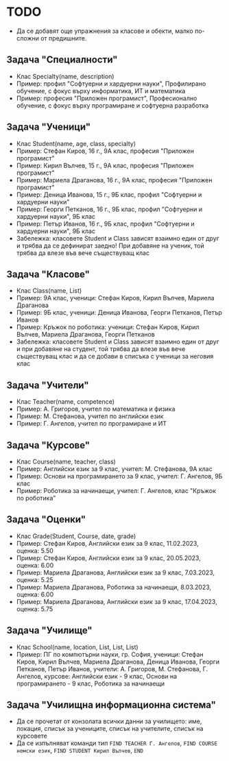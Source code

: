 # TODO
  - Да се добавят още упражнения за класове и обекти, малко по-сложни от предишните.

## Задача "Специалности"
  - Клас Specialty(name, description)
  - Пример: профил "Софтуерни и хардуерни науки", Профилирано обучение, с фокус върху информатика, ИТ и математика
  - Пример: професия "Приложен програмист", Професионално обучение, с фокус върху програмиране и софтуерна разработка

## Задача "Ученици"
  - Клас Student(name, age, class, specialty)
  - Пример: Стефан Киров, 16 г., 9А клас, професия "Приложен програмист"
  - Пример: Кирил Вълчев, 15 г., 9А клас, професия "Приложен програмист"
  - Пример: Мариела Драганова, 16 г., 9А клас, професия "Приложен програмист"
  - Пример: Деница Иванова, 15 г., 9Б клас, профил "Софтуерни и хардуерни науки"
  - Пример: Георги Петканов, 16 г., 9Б клас, профил "Софтуерни и хардуерни науки", 9Б клас
  - Пример: Петър Иванов, 16 г., 9Б клас, профил "Софтуерни и хардуерни науки", 9Б клас
  - Забележка: класовете Student и Class зависят взаимно един от друг и трябва да се дефинират заедно! При добавяне на ученик, той трябва да влезе във вече съществуващ клас

## Задача "Класове"
  - Клас Class(name, List<Student>)
  - Пример: 9А клас, ученици: Стефан Киров, Кирил Вълчев, Мариела Драганова
  - Пример: 9Б клас, ученици: Деница Иванова, Георги Петканов, Петър Иванов
  - Пример: Кръжок по роботика: ученици: Стефан Киров, Кирил Вълчев, Мариела Драганова, Георги Петканов
  - Забележка: класовете Student и Class зависят взаимно един от друг и при добавяне на студент, той трябва да влезе във вече съществуващ клас и да се добави в списъка с ученици за неговия клас

## Задача "Учители"
  - Клас Teacher(name, competence)
  - Пример: А. Григоров, учител по математика и физика
  - Пример: М. Стефанова, учител по английски език
  - Пример: Г. Ангелов, учител по програмиране и ИТ

## Задача "Курсове"
  - Клас Course(name, teacher, class)
  - Пример: Английски език за 9 клас, учител: М. Стефанова, 9А клас
  - Пример: Основи на програмирането за 9 клас, учител: Г. Ангелов, 9Б клас
  - Пример: Роботика за начинаещи, учител: Г. Ангелов, клас "Кръжок по роботика"

## Задача "Оценки"
  - Клас Grade(Student, Course, date, grade)
  - Пример: Стефан Киров, Английски език за 9 клас, 11.02.2023, оценка: 5.50
  - Пример: Стефан Киров, Английски език за 9 клас, 20.05.2023, оценка: 6.00
  - Пример: Мариела Драганова, Английски език за 9 клас, 7.03.2023, оценка: 5.25
  - Пример: Мариела Драганова, Роботика за начинаещи, 8.03.2023, оценка: 6.00
  - Пример: Мариела Драганова, Английски език за 9 клас, 17.04.2023, оценка: 5.75

## Задача "Училище"
  - Клас School(name, location, List<Student>, List<Teacher>, List<Course>)
  - Пример: ПГ по компютърни науки, гр. София, ученици: Стефан Киров, Кирил Вълчев, Мариела Драганова, Деница Иванова, Георги Петканов, Петър Иванов, учители: А. Григоров, М. Стефанова, Г. Ангелов, курсове: Английски език - 9 клас, Основи на програмирането - 9 клас, Роботика за начинаещи

## Задача "Училищна информационна система"
  - Да се прочетат от конзолата всички данни за училището: име, локация, списък за учениците, списък на учителите, списък на курсовете
  - Да се изпълняват команди тип `FIND TEACHER Г. Ангелов`, `FIND COURSE немски език`, `FIND STUDENT Кирил Вълчев`, `END`

